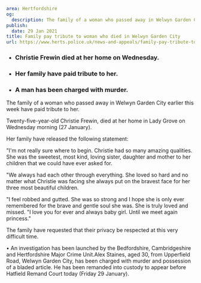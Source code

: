 ```yaml
area: Hertfordshire
og:
  description: The family of a woman who passed away in Welwyn Garden City earlier this week have paid tribute to her.
publish:
  date: 29 Jan 2021
title: Family pay tribute to woman who died in Welwyn Garden City
url: https://www.herts.police.uk/news-and-appeals/family-pay-tribute-to-woman-who-died-in-welwyn-garden-city-1132b
```

* ### Christie Frewin died at her home on Wednesday.

 * ### Her family have paid tribute to her.

 * ### A man has been charged with murder.

The family of a woman who passed away in Welwyn Garden City earlier this week have paid tribute to her.

Twenty-five-year-old Christie Frewin, died at her home in Lady Grove on Wednesday morning (27 January).

Her family have released the following statement:

"I'm not really sure where to begin. Christie had so many amazing qualities. She was the sweetest, most kind, loving sister, daughter and mother to her children that we could have ever asked for.

"We always had each other through everything. She loved so hard and no matter what Christie was facing she always put on the bravest face for her three most beautiful children.

"I feel robbed and gutted. She was so strong and I hope she is only ever remembered for the brave and gentle soul she was. She is truly loved and missed. "I love you for ever and always baby girl. Until we meet again princess."

The family have requested that their privacy be respected at this very difficult time.

• An investigation has been launched by the Bedfordshire, Cambridgeshire and Hertfordshire Major Crime Unit.Alex Staines, aged 30, from Upperfield Road, Welwyn Garden City, has been charged with murder and possession of a bladed article. He has been remanded into custody to appear before Hatfield Remand Court today (Friday 29 January).
